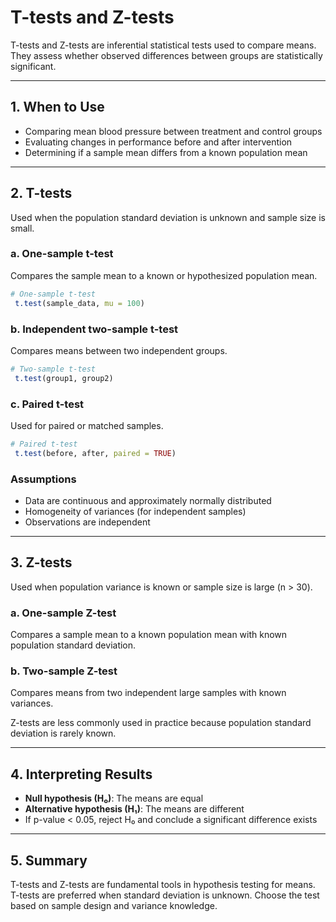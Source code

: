 # T-tests and Z-tests

T-tests and Z-tests are inferential statistical tests used to compare means. They assess whether observed differences between groups are statistically significant.

---

## 1. When to Use
- Comparing mean blood pressure between treatment and control groups
- Evaluating changes in performance before and after intervention
- Determining if a sample mean differs from a known population mean

---

## 2. T-tests
Used when the population standard deviation is unknown and sample size is small.

### a. One-sample t-test
Compares the sample mean to a known or hypothesized population mean.

```r
# One-sample t-test
 t.test(sample_data, mu = 100)
```

### b. Independent two-sample t-test
Compares means between two independent groups.

```r
# Two-sample t-test
 t.test(group1, group2)
```

### c. Paired t-test
Used for paired or matched samples.

```r
# Paired t-test
 t.test(before, after, paired = TRUE)
```

### Assumptions
- Data are continuous and approximately normally distributed
- Homogeneity of variances (for independent samples)
- Observations are independent

---

## 3. Z-tests
Used when population variance is known or sample size is large (n > 30).

### a. One-sample Z-test
Compares a sample mean to a known population mean with known population standard deviation.

### b. Two-sample Z-test
Compares means from two independent large samples with known variances.

Z-tests are less commonly used in practice because population standard deviation is rarely known.

---

## 4. Interpreting Results
- **Null hypothesis (H₀)**: The means are equal
- **Alternative hypothesis (H₁)**: The means are different
- If p-value < 0.05, reject H₀ and conclude a significant difference exists

---

## 5. Summary
T-tests and Z-tests are fundamental tools in hypothesis testing for means. T-tests are preferred when standard deviation is unknown. Choose the test based on sample design and variance knowledge.